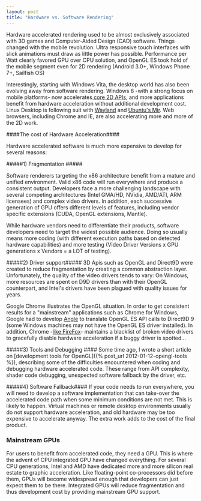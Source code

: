 ```yaml
---
layout: post
title: "Hardware vs. Software Rendering"
---
```


Hardware accelerated rendering used to be almost exclusively associated with 3D games and Computer-Aided Design (CAD) software. Things changed with the mobile revolution. Ultra responsive touch interfaces with slick animations must draw as little power has possible. Performance per Watt clearly favored GPU over CPU solution, and OpenGL ES took hold of the mobile segment even for 2D rendering (Android 3.0+, Windows Phone 7+, Sailfish OS)

Interestingly, starting with Windows Vita, the desktop world has also been evolving away from software rendering. Windows 8 -with a strong focus on mobile platforms- now accelerates[ core 2D APIs](http://blogs.msdn.com/b/b8/archive/2012/07/23/hardware-accelerating-everything-windows-8-graphics.aspx), and more applications benefit from hardware acceleration without additional development cost. Linux Desktop is following suit with [Wayland](http://wayland.freedesktop.org/) and [Ubuntu's Mir](http://unity.ubuntu.com/mir/). Web browsers, including Chrome and IE, are also accelerating more and more of the 2D work.

####The cost of Hardware Acceleration####

Hardware accelerated software is much more expensive to develop for several reasons:

#####1) Fragmentation #####

Software renderers targeting the x86 architecture benefit from a mature and unified environment. Valid x86 code will run everywhere and produce a consistent output. Developers face a more challenging landscape with several competing architectures (Intel GMA/HD, NVidia, AMD/ATI, ARM licensees) and complex video drivers. In addition, each successive generation of GPU offers different levels of features, including vendor specific extensions (CUDA, OpenGL extensions, Mantle).

While hardware vendors need to differentiate their products, software developers need to target the widest possible audience. Doing so usually means more coding (with different execution paths based on detected hardware capabilities) and more testing (Video Driver Versions x GPU generations x Vendors = a LOT of testing).

#####2) Driver support#####
3D Apis such as OpenGL and Direct9D were created to reduce fragmentation by creating a common abstraction layer. Unfortunately, the quality of the video drivers tends to vary: On Windows, more resources are spent on D9D drivers than with their OpenGL counterpart, and Intel's drivers have been plagued with quality issues for years.

Google Chrome illustrates the OpenGL situation. In order to get consistent results for a "mainstream" applications such as Chrome for Windows, Google had to develop [Angle](https://code.google.com/p/angleproject/) to translate OpenGL ES API calls to Direct9D 9 (some Windows machines may not have the OpenGL ES driver installed). In addition, Chrome -[like FireFox]("https://wiki.mozilla.org/Blocklisting/Blocked_Graphics_Drivers")- maintains a blacklist of broken video drivers to gracefully disable hardware acceleration if a buggy driver is spotted...

   
#####3) Tools and Debugging ####
Some time ago, I wrote a short article on [development tools for OpenGL]({% post_url 2012-01-12-opengl-tools %}), describing some of the difficulties encountered when coding and debugging hardware accelerated code. These range from API complexity, shader code debugging, unexpected software fallback by the driver, etc.

#####4) Software Fallback####
If your code needs to run everywhere, you will need to develop a software implementation that can take-over the accelerated code path when some minimum conditions are not met. This is likely to happen. Virtual machines or remote desktop environments usually do not support hardware acceleration, and old hardware may be too expensive to accelerate anyway. The extra work adds to the cost of the final product.

### Mainstream GPUs ###

For users to benefit from accelerated code, they need a GPU. This is where the advent of CPU integrated GPU have changed everything. For several CPU generations, Intel and AMD have dedicated more and more silicon real estate to graphic acceleration. Like floating-point co-processors did before them, GPUs will become widespread enough that developers can just expect them to be there. Integrated GPUs will reduce fragmentation and thus development cost by providing mainstream GPU support. 


